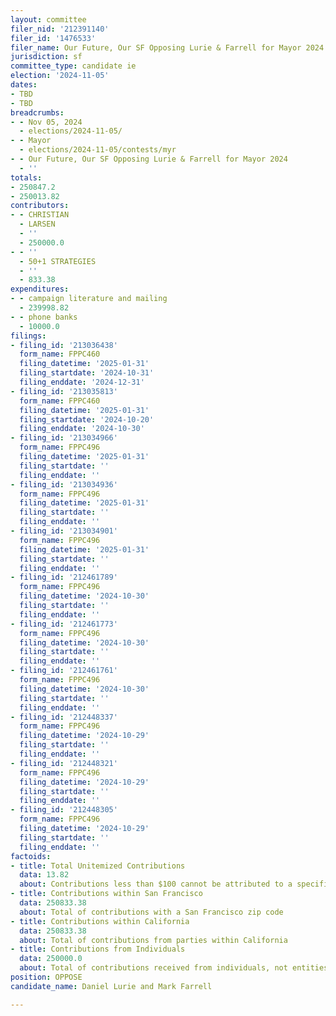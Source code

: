 ```yaml
---
layout: committee
filer_nid: '212391140'
filer_id: '1476533'
filer_name: Our Future, Our SF Opposing Lurie & Farrell for Mayor 2024
jurisdiction: sf
committee_type: candidate ie
election: '2024-11-05'
dates:
- TBD
- TBD
breadcrumbs:
- - Nov 05, 2024
  - elections/2024-11-05/
- - Mayor
  - elections/2024-11-05/contests/myr
- - Our Future, Our SF Opposing Lurie & Farrell for Mayor 2024
  - ''
totals:
- 250847.2
- 250013.82
contributors:
- - CHRISTIAN
  - LARSEN
  - ''
  - 250000.0
- - ''
  - 50+1 STRATEGIES
  - ''
  - 833.38
expenditures:
- - campaign literature and mailing
  - 239998.82
- - phone banks
  - 10000.0
filings:
- filing_id: '213036438'
  form_name: FPPC460
  filing_datetime: '2025-01-31'
  filing_startdate: '2024-10-31'
  filing_enddate: '2024-12-31'
- filing_id: '213035813'
  form_name: FPPC460
  filing_datetime: '2025-01-31'
  filing_startdate: '2024-10-20'
  filing_enddate: '2024-10-30'
- filing_id: '213034966'
  form_name: FPPC496
  filing_datetime: '2025-01-31'
  filing_startdate: ''
  filing_enddate: ''
- filing_id: '213034936'
  form_name: FPPC496
  filing_datetime: '2025-01-31'
  filing_startdate: ''
  filing_enddate: ''
- filing_id: '213034901'
  form_name: FPPC496
  filing_datetime: '2025-01-31'
  filing_startdate: ''
  filing_enddate: ''
- filing_id: '212461789'
  form_name: FPPC496
  filing_datetime: '2024-10-30'
  filing_startdate: ''
  filing_enddate: ''
- filing_id: '212461773'
  form_name: FPPC496
  filing_datetime: '2024-10-30'
  filing_startdate: ''
  filing_enddate: ''
- filing_id: '212461761'
  form_name: FPPC496
  filing_datetime: '2024-10-30'
  filing_startdate: ''
  filing_enddate: ''
- filing_id: '212448337'
  form_name: FPPC496
  filing_datetime: '2024-10-29'
  filing_startdate: ''
  filing_enddate: ''
- filing_id: '212448321'
  form_name: FPPC496
  filing_datetime: '2024-10-29'
  filing_startdate: ''
  filing_enddate: ''
- filing_id: '212448305'
  form_name: FPPC496
  filing_datetime: '2024-10-29'
  filing_startdate: ''
  filing_enddate: ''
factoids:
- title: Total Unitemized Contributions
  data: 13.82
  about: Contributions less than $100 cannot be attributed to a specific individual
- title: Contributions within San Francisco
  data: 250833.38
  about: Total of contributions with a San Francisco zip code
- title: Contributions within California
  data: 250833.38
  about: Total of contributions from parties within California
- title: Contributions from Individuals
  data: 250000.0
  about: Total of contributions received from individuals, not entities
position: OPPOSE
candidate_name: Daniel Lurie and Mark Farrell

---
```


